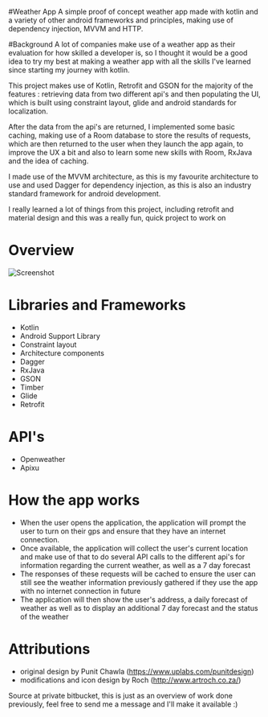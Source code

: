#Weather App
A simple proof of concept weather app made with kotlin and a variety of other android frameworks and principles, making use of dependency injection, MVVM and HTTP.

#Background
A lot of companies make use of a weather app as their evaluation for how skilled a developer is, so I thought it would be a good idea
to try my best at making a weather app with all the skills I've learned since starting my journey with kotlin.

This project makes use of Kotlin, Retrofit and GSON for the majority of the features : retrieving data from two different api's and
then populating the UI, which is built using constraint layout, glide and android standards for localization.

After the data from the api's are returned, I implemented some basic caching, making use of a Room database to store the results of requests,
which are then returned to the user when they launch the app again, to improve the UX a bit and also to learn some new skills with Room, RxJava and the idea of caching.

I made use of the MVVM architecture, as this is my favourite architecture to use and used Dagger for dependency injection, as this is
also an industry standard framework for android development.

I really learned a lot of things from this project, including retrofit and material design and this was a really fun, quick project to work on


# Overview
![Screenshot](https://github.com/PieterVenter77/WeatherApp/blob/master/overview.png)

# Libraries and Frameworks
- Kotlin
- Android Support Library
- Constraint layout
- Architecture components
- Dagger
- RxJava
- GSON
- Timber
- Glide
- Retrofit

# API's
- Openweather
- Apixu

# How the app works
- When the user opens the application, the application will prompt the user to turn on their gps and ensure that they have an internet connection.
- Once available, the application will collect the user's current location and make use of that to do several API calls to the different api's for information regarding the current weather, as well as a 7 day forecast
- The responses of these requests will be cached to ensure the user can still see the weather information previously gathered if they use the app with no internet connection in future
- The application will then show the user's address, a daily forecast of weather as well as to display an additional 7 day forecast and the status of the weather

# Attributions
- original design by Punit Chawla (https://www.uplabs.com/punitdesign)
- modifications and icon design by Roch (http://www.artroch.co.za/)

Source at private bitbucket, this is just as an overview of work done previously, feel free to send me a message and I'll make it available :) 

